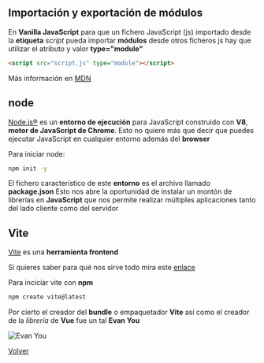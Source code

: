 ## Importación y exportación de módulos

En __Vanilla JavaScript__ para que un fichero JavaScript (js) importado desde la __etiqueta__ _script_ pueda importar __módulos__ desde otros ficheros js hay que utilizar el atributo y valor __type="module"__

```html
<script src="script.js" type="module"></script>
```

Más información en [MDN](https://developer.mozilla.org/es/docs/Web/JavaScript/Guide/Modules#aplicar_el_m%C3%B3dulo_a_tu_html)

## node

[Node.js®](https://nodejs.org/es/) es un __entorno de ejecución__ para JavaScript construido con __V8__, __motor de JavaScript de Chrome__.
Esto no quiere más que decir que puedes ejecutar JavaScript en cualquier entorno además del __browser__

Para iniciar node:

```sh
npm init -y
```

El fichero característico de este __entorno__ es el archivo llamado __package.json__
Esto nos abre la oportunidad de instalar un montón de librerías en __JavaScript__ que nos permite realizar múltiples aplicaciones tanto del lado cliente como del servidor

## Vite

[Vite](https://es.vitejs.dev/) es una __herramienta frontend__

Si quieres saber para qué nos sirve todo mira este [enlace](https://es.vitejs.dev/guide/why.html)

Para inciciar vite con __npm__

```sh
npm create vite@latest
```
Por cierto el creador del __bundle__ o empaquetador __Vite__ así como el creador de la _librería_ de __Vue__ fue un tal __Evan You__

![Evan You](https://images.ctfassets.net/s5uo95nf6njh/2fEr6ctL9FxPtOPhUcM4FA/773007e573bfa16aebdb736f767b45fa/evan-you-hero.jpg)


[Volver](README.md)